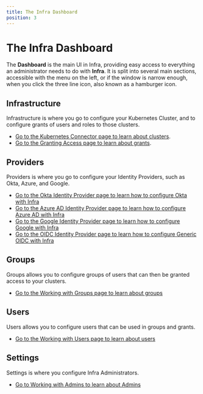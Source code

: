 ```yaml
---
title: The Infra Dashboard
position: 3
---
```


# The Infra Dashboard

The **Dashboard** is the main UI in Infra, providing easy access to everything an administrator needs to do with **Infra**. It is split into several main sections, accessible with the menu on the left, or if the window is narrow enough, when you click the three line icon, also known as a hamburger icon.

## Infrastructure

Infrastructure is where you go to configure your Kubernetes Cluster, and to configure grants of users and roles to those clusters.

- [Go to the Kubernetes Connector page to learn about clusters](../manage/connectors/kubernetes.md).
- [Go to the Granting Access page to learn about grants](../manage/grants.md).

## Providers

Providers is where you go to configure your Identity Providers, such as Okta, Azure, and Google.

- [Go to the Okta Identity Provider page to learn how to configure Okta with Infra](../manage/idp/okta.md)
- [Go to the Azure AD Identity Provider page to learn how to configure Azure AD with Infra](../manage/idp/azure-ad.md)
- [Go to the Google Identity Provider page to learn how to configure Google with Infra](../manage/idp/google.md)
- [Go to the OIDC Identity Provider page to learn how to configure Generic OIDC with Infra](../manage/idp/oidc.md)

## Groups

Groups allows you to configure groups of users that can then be granted access to your clusters.

- [Go to the Working with Groups page to learn about groups](../manage/groups.md)

## Users

Users allows you to configure users that can be used in groups and grants.

- [Go to the Working with Users page to learn about users](../manage/users.md)

## Settings

Settings is where you configure Infra Administrators.

- [Go to Working with Admins to learn about Admins](../manage/admins.md)
